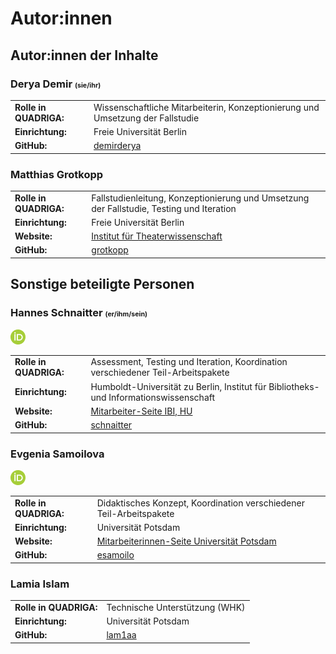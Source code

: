 # Autor:innen

## Autor:innen der Inhalte


### Derya Demir <span style="font-size:8pt">(sie/ihr)
<table style="margin-left: 0">
<tr>
<td><b>Rolle in QUADRIGA:</b></td>
<td>Wissenschaftliche Mitarbeiterin, Konzeptionierung und Umsetzung der Fallstudie</td>
</tr>
<tr>
<td><b>Einrichtung:</b></td>
<td>Freie Universität Berlin</td>
</tr>
<tr>
<td><b>GitHub:</b></td>
<td><a href="https://github.com/demirderya" class="external-link" target="_blank">demirderya</a></td>
</tr>
</table>

### Matthias Grotkopp 
<table style="margin-left: 0">
<tr>
<td><b>Rolle in QUADRIGA:</b></td>
<td>Fallstudienleitung, Konzeptionierung und Umsetzung der Fallstudie, Testing und Iteration</td>
</tr>
<tr>
<td><b>Einrichtung:</b></td>
<td>Freie Universität Berlin</td>
</tr>
<tr>
<td><b>Website:</b></td>
<td><a href="https://www.geisteswissenschaften.fu-berlin.de/we07/film/mitarbeiter-innen/juniorprof/grotkopp/index.html" class="external-link" target="_blank">Institut für Theaterwissenschaft</a></td>
</tr>
<tr>
<td><b>GitHub:</b></td>
<td><a href="https://github.com/grotkopp" class="external-link" target="_blank">grotkopp</a></td>
</tr>
</table>

## Sonstige beteiligte Personen

### Hannes Schnaitter <span style="font-size:8pt">(er/ihm/sein)
</span> <a href="https://orcid.org/0000-0002-1602-6032" target="_blank"><img src="../assets/ORCID-iD_icon_24x24.png" alt="ORCID"></a>
<table style="margin-left: 0">
<tr>
<td><b>Rolle in QUADRIGA:</b></td>
<td>Assessment, Testing und Iteration, Koordination verschiedener Teil-Arbeitspakete</td>
</tr>
<tr>
<td><b>Einrichtung:</b></td>
<td>Humboldt-Universität zu Berlin, Institut für Bibliotheks- und Informationswissenschaft</td>
</tr>
<tr>
<td><b>Website:</b></td>
<td><a href="https://www.ibi.hu-berlin.de/de/institut/personen/schnaitter" class="external-link" target="_blank">Mitarbeiter-Seite IBI, HU</a></td>
</tr>
<tr>
<td><b>GitHub:</b></td>
<td><a href="https://github.com/schnaitter" class="external-link" target="_blank">schnaitter</a></td>
</tr>
</table>

### Evgenia Samoilova 
<a href="https://orcid.org/0000-0003-3858-901X" target="_blank"><img src="../assets/ORCID-iD_icon_24x24.png" alt="ORCID"></a>
<table style="margin-left: 0">
<tr>
<td><b>Rolle in QUADRIGA:</b></td>
<td>Didaktisches Konzept, Koordination verschiedener Teil-Arbeitspakete</td>
</tr>
<tr>
<td><b>Einrichtung:</b></td>
<td>Universität Potsdam</td>
</tr>
<tr>
<td><b>Website:</b></td>
<td><a href="https://www.uni-potsdam.de/de/multimedia/team/wissenschaftliches-personal/evgenia-samoilova-phd" class="external-link" target="_blank">Mitarbeiterinnen-Seite Universität Potsdam</td>
</tr>
<tr>
<td><b>GitHub:</b></td>
<td><a href="https://github.com/esamoilo" class="external-link" target="_blank">esamoilo</a></td>
</tr>
</table>

### Lamia Islam
<table style="margin-left: 0">
<tr>
<td><b>Rolle in QUADRIGA:</b></td>
<td>Technische Unterstützung (WHK)</td>
</tr>
<tr>
<td><b>Einrichtung:</b></td>
<td>Universität Potsdam</td>
</tr>
<tr>
<td><b>GitHub:</b></td>
<td><a href="https://github.com/lam1aa" class="external-link" target="_blank">lam1aa</a></td>
</tr>
</table>
